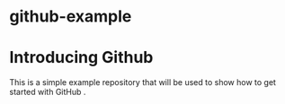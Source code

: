 # github-example
Introducing Github
==================

This is a simple example repository that will be used to show how to get started with GitHub .
